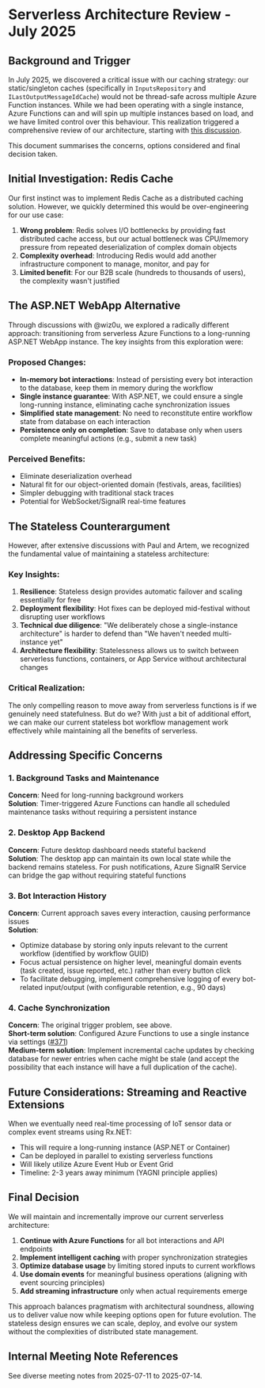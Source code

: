 # Serverless Architecture Review - July 2025

## Background and Trigger

In July 2025, we discovered a critical issue with our caching strategy: our static/singleton caches (specifically in `InputsRepository` and `ILastOutputMessageIdCache`) would not be thread-safe across multiple Azure Function instances. While we had been operating with a single instance, Azure Functions can and will spin up multiple instances based on load, and we have limited control over this behaviour. This realization triggered a comprehensive review of our architecture, starting with [this discussion](https://github.com/CheckMadeLtd/CheckMade/discussions/388).  

This document summarises the concerns, options considered and final decision taken.

## Initial Investigation: Redis Cache

Our first instinct was to implement Redis Cache as a distributed caching solution. However, we quickly determined this would be over-engineering for our use case:

1. **Wrong problem**: Redis solves I/O bottlenecks by providing fast distributed cache access, but our actual bottleneck was CPU/memory pressure from repeated deserialization of complex domain objects
2. **Complexity overhead**: Introducing Redis would add another infrastructure component to manage, monitor, and pay for
3. **Limited benefit**: For our B2B scale (hundreds to thousands of users), the complexity wasn't justified

## The ASP.NET WebApp Alternative

Through discussions with @wiz0u, we explored a radically different approach: transitioning from serverless Azure Functions to a long-running ASP.NET WebApp instance. The key insights from this exploration were:

### Proposed Changes:
- **In-memory bot interactions**: Instead of persisting every bot interaction to the database, keep them in memory during the workflow
- **Single instance guarantee**: With ASP.NET, we could ensure a single long-running instance, eliminating cache synchronization issues
- **Simplified state management**: No need to reconstitute entire workflow state from database on each interaction
- **Persistence only on completion**: Save to database only when users complete meaningful actions (e.g., submit a new task)

### Perceived Benefits:
- Eliminate deserialization overhead
- Natural fit for our object-oriented domain (festivals, areas, facilities)
- Simpler debugging with traditional stack traces
- Potential for WebSocket/SignalR real-time features

## The Stateless Counterargument

However, after extensive discussions with Paul and Artem, we recognized the fundamental value of maintaining a stateless architecture:

### Key Insights:
1. **Resilience**: Stateless design provides automatic failover and scaling essentially for free
2. **Deployment flexibility**: Hot fixes can be deployed mid-festival without disrupting user workflows
3. **Technical due diligence**: "We deliberately chose a single-instance architecture" is harder to defend than "We haven't needed multi-instance yet"
4. **Architecture flexibility**: Statelessness allows us to switch between serverless functions, containers, or App Service without architectural changes

### Critical Realization:
The only compelling reason to move away from serverless functions is if we genuinely need statefulness. But do we? With just a bit of additional effort, we can make our current stateless bot workflow management work effectively while maintaining all the benefits of serverless.

## Addressing Specific Concerns

### 1. Background Tasks and Maintenance
**Concern**: Need for long-running background workers  
**Solution**: Timer-triggered Azure Functions can handle all scheduled maintenance tasks without requiring a persistent instance

### 2. Desktop App Backend
**Concern**: Future desktop dashboard needs stateful backend  
**Solution**: The desktop app can maintain its own local state while the backend remains stateless. For push notifications, Azure SignalR Service can bridge the gap without requiring stateful functions

### 3. Bot Interaction History
**Concern**: Current approach saves every interaction, causing performance issues  
**Solution**: 
- Optimize database by storing only inputs relevant to the current workflow (identified by workflow GUID)
- Focus actual persistence on higher level, meaningful domain events (task created, issue reported, etc.) rather than every button click
- To facilitate debugging, implement comprehensive logging of every bot-related input/output (with configurable retention, e.g., 90 days)

### 4. Cache Synchronization
**Concern**: The original trigger problem, see above.  
**Short-term solution**: Configured Azure Functions to use a single instance via settings ([#371](https://github.com/CheckMadeLtd/CheckMade/issues/371))  
**Medium-term solution**: Implement incremental cache updates by checking database for newer entries when cache might be stale (and accept the possibility that each instance will have a full duplication of the cache).

## Future Considerations: Streaming and Reactive Extensions

When we eventually need real-time processing of IoT sensor data or complex event streams using Rx.NET:
- This will require a long-running instance (ASP.NET or Container)
- Can be deployed in parallel to existing serverless functions
- Will likely utilize Azure Event Hub or Event Grid
- Timeline: 2-3 years away minimum (YAGNI principle applies)

## Final Decision

We will maintain and incrementally improve our current serverless architecture:

1. **Continue with Azure Functions** for all bot interactions and API endpoints
2. **Implement intelligent caching** with proper synchronization strategies
3. **Optimize database usage** by limiting stored inputs to current workflows
4. **Use domain events** for meaningful business operations (aligning with event sourcing principles)
5. **Add streaming infrastructure** only when actual requirements emerge

This approach balances pragmatism with architectural soundness, allowing us to deliver value now while keeping options open for future evolution. The stateless design ensures we can scale, deploy, and evolve our system without the complexities of distributed state management.

## Internal Meeting Note References

See diverse meeting notes from 2025-07-11 to 2025-07-14.
